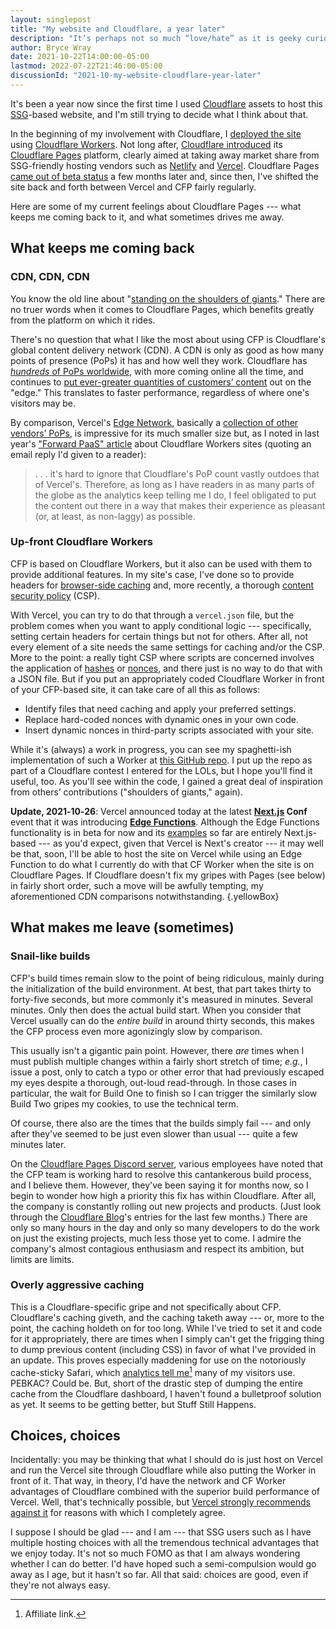 ```yaml
---
layout: singlepost
title: "My website and Cloudflare, a year later"
description: "It’s perhaps not so much “love/hate” as it is geeky curiosity combined with an old guy’s impatience."
author: Bryce Wray
date: 2021-10-22T14:00:00-05:00
lastmod: 2022-07-22T21:46:00-05:00
discussionId: "2021-10-my-website-cloudflare-year-later"
---
```


It's been a year now since the first time I used [Cloudflare](https://cloudflare.com) assets to host this [SSG](https://jamstack.org/generators)-based website, and I'm still trying to decide what I think about that.

In the beginning of my involvement with Cloudflare, I [deployed the site](/posts/2020/10/forward-paas) using [Cloudflare Workers](https://workers.cloudflare.com). Not long after, [Cloudflare introduced](https://blog.cloudflare.com/cloudflare-pages/) its [Cloudflare Pages](https://pages.cloudflare.com) platform, clearly aimed at taking away market share from SSG-friendly hosting vendors such as [Netlify](https://netlify.com) and [Vercel](https://vercel.com). Cloudflare Pages [came out of beta status](https://blog.cloudflare.com/cloudflare-pages-ga/) a few months later and, since then, I've shifted the site back and forth between Vercel and CFP fairly regularly.

Here are some of my current feelings about Cloudflare Pages --- what keeps me coming back to it, and what sometimes drives me away.

## What keeps me coming back

### CDN, CDN, CDN

You know the old line about "[standing on the shoulders of giants](https://en.wikipedia.org/wiki/Standing_on_the_shoulders_of_giants)." There are no truer words when it comes to Cloudflare Pages, which benefits greatly from the platform on which it rides.

There's no question that what I like the most about using CFP is Cloudflare's global content delivery network (CDN). A CDN is only as good as how many points of presence (PoPs) it has and how well they work. Cloudflare has [*hundreds* of PoPs worldwide](https://www.cloudflare.com/network/), with more coming online all the time, and continues to [put ever-greater quantities of customers’ content](https://stratechery.com/2021/cloudflare-on-the-edge/) out on the "edge." This translates to faster performance, regardless of where one's visitors may be.

By comparison, Vercel's [Edge Network](https://vercel.com/docs/concepts/edge-network/overview), basically a [collection of other vendors’ PoPs](https://vercel.com/docs/concepts/edge-network/regions), is impressive for its much smaller size but, as I noted in last year's ["Forward PaaS" article](/posts/2020/10/forward-paas/) about Cloudflare Workers sites (quoting an email reply I'd given to a reader):

> .&nbsp;.&nbsp;. it's hard to ignore that Cloudflare's PoP count vastly outdoes that of Vercel's. Therefore, as long as I have readers in as many parts of the globe as the analytics keep telling me I do, I feel obligated to put the content out there in a way that makes their experience as pleasant (or, at least, as non-laggy) as possible.

### Up-front Cloudflare Workers

CFP is based on Cloudflare Workers, but it also can be used with them to provide additional features. In my site's case, I've done so to provide headers for [browser-side caching](/posts/2021/05/headers-up/) and, more recently, a thorough [content security policy](https://developer.mozilla.org/en-US/docs/Web/HTTP/CSP) (CSP).

With Vercel, you can try to do that through a `vercel.json` file, but the problem comes when you want to apply conditional logic --- specifically, setting certain headers for certain things but not for others. After all, not every element of a site needs the same settings for caching and/or the CSP. More to the point: a really tight CSP where scripts are concerned involves the application of [hashes](https://content-security-policy.com/hash/) or [nonces](https://content-security-policy.com/nonce/), and there just is no way to do that with a JSON file. But if you put an appropriately coded Cloudflare Worker in front of your CFP-based site, it can take care of all this as follows:

- Identify files that need caching and apply your preferred settings.
- Replace hard-coded nonces with dynamic ones in your own code.
- Insert dynamic nonces in third-party scripts associated with your site.

While it's (always) a work in progress, you can see my spaghetti-ish implementation of such a Worker at [this GitHub repo](https://github.com/brycewray/cache-nonce-mix). I put up the repo as part of a Cloudflare contest I entered for the LOLs, but I hope you'll find it useful, too. As you'll see within the code, I gained a great deal of inspiration from others’ contributions ("shoulders of giants," again).

**Update, 2021‑10‑26**: Vercel announced today at the latest **[Next.js](https://nextjs.org) Conf** event that it was introducing **[Edge Functions](https://vercel.com/features/edge-functions)**. Although the Edge Functions functionality is in beta for now and its [examples](https://github.com/vercel/examples/tree/main/edge-functions) so far are entirely Next.js-based --- as you'd expect, given that Vercel is Next's creator --- it may well be that, soon, I'll be able to host the site on Vercel while using an Edge Function to do what I currently do with that CF Worker when the site is on Cloudflare Pages. If Cloudflare doesn't fix my gripes with Pages (see below) in fairly short order, such a move will be awfully tempting, my aforementioned CDN comparisons notwithstanding.
{.yellowBox}

## What makes me leave (sometimes)

### Snail-like builds

CFP's build times remain slow to the point of being ridiculous, mainly during the initialization of the build environment. At best, that part takes thirty to forty-five seconds, but more commonly it's measured in minutes. Several minutes. Only then does the actual build start. When you consider that Vercel usually can do the *entire build* in around thirty seconds, this makes the CFP process even more agonizingly slow by comparison.

This usually isn't a gigantic pain point. However, there *are* times when I must publish multiple changes within a fairly short stretch of time; *e.g.*, I issue a post, only to catch a typo or other error that had previously escaped my eyes despite a thorough, out-loud read-through. In those cases in particular, the wait for Build One to finish so I can trigger the similarly slow Build Two gripes my cookies, to use the technical term.

Of course, there also are the times that the builds simply fail --- and only after they've seemed to be just even slower than usual --- quite a few minutes later.

On the [Cloudflare Pages Discord server](https://discord.com/channels/595317990191398933/789155108529111069), various employees have noted that the CFP team is working hard to resolve this cantankerous build process, and I believe them. However, they've been saying it for months now, so I begin to wonder how high a priority this fix has within Cloudflare. After all, the company is constantly rolling out new projects and products. (Just look through the [Cloudflare Blog](https://blog.cloudflare.com)'s entries for the last few months.) There are only so many hours in the day and only so many developers to do the work on just the existing projects, much less those yet to come. I admire the company's almost contagious enthusiasm and respect its ambition, but limits are limits.

### Overly aggressive caching

This is a Cloudflare-specific gripe and not specifically about CFP. Cloudflare's caching giveth, and the caching taketh away --- or, more to the point, the caching holdeth on for too long. While I've tried to set it and code for it appropriately, there are times when I simply can't get the frigging thing to dump previous content (including CSS) in favor of what I've provided in an update. This proves especially maddening for use on the notoriously cache-sticky Safari, which [analytics tell me](https://usefathom.com/ref/ZKHYWX)[^FAlink] many of my visitors use. PEBKAC? Could be. But, short of the drastic step of dumping the entire cache from the Cloudflare dashboard, I haven't found a bulletproof solution as yet. It seems to be getting better, but Stuff Still Happens.

[^FAlink]: Affiliate link.

## Choices, choices

Incidentally: you may be thinking that what I should do is just host on Vercel and run the Vercel site through Cloudflare while also putting the Worker in front of it. That way, in theory, I'd have the network and CF Worker advantages of Cloudflare combined with the superior build performance of Vercel. Well, that's technically possible, but [Vercel strongly recommends against it](https://vercel.com/support/articles/using-cloudflare-with-vercel#with-proxy) for reasons with which I completely agree.

I suppose I should be glad --- and I am --- that SSG users such as I have  multiple hosting choices with all the tremendous technical advantages that we enjoy today. It's not so much FOMO as that I am always wondering whether I can do better. I'd have hoped such a semi-compulsion would go away as I age, but it hasn't so far. All that said: choices are good, even if they're not always easy.
